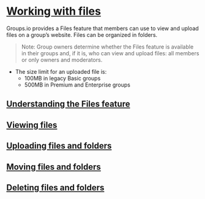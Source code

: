 # [Working with files](https://groups.io/helpcenter/membersmanual/1/working-with-files)
Groups.io provides a Files feature that members can use to view and upload files on a group’s website. Files can be organized in folders.

> Note: Group owners determine whether the Files feature is available in their groups and, if it is, who can view and upload files: all members or only owners and moderators.
- The size limit for an uploaded file is:
  - 100MB in legacy Basic groups
  - 500MB in Premium and Enterprise groups

## [Understanding the Files feature](https://groups.io/helpcenter/membersmanual/1/working-with-files/understanding-the-files-feature)
## [Viewing files](https://groups.io/helpcenter/membersmanual/1/working-with-files/viewing-files)
## [Uploading files and folders](https://groups.io/helpcenter/membersmanual/1/working-with-files/uploading-files-and-folders)
## [Moving files and folders](https://groups.io/helpcenter/membersmanual/1/working-with-files/moving-files-and-folders)
## [Deleting files and folders](https://groups.io/helpcenter/membersmanual/1/working-with-files/deleting-files-and-folders)
